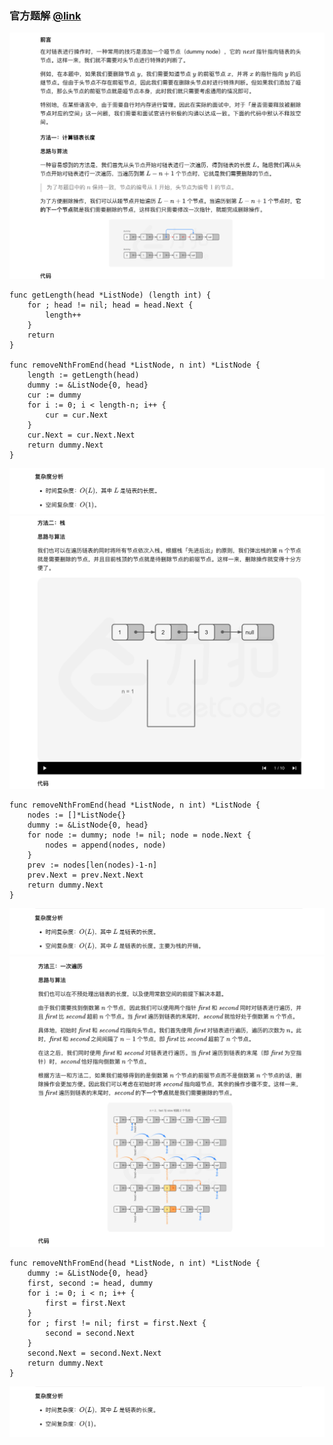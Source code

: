 ### 官方题解 [@link](https://leetcode-cn.com/problems/remove-nth-node-from-end-of-list/solution/shan-chu-lian-biao-de-dao-shu-di-nge-jie-dian-b-61/)

![1.png](./source/1.png)
```Golang
func getLength(head *ListNode) (length int) {
    for ; head != nil; head = head.Next {
        length++
    }
    return
}

func removeNthFromEnd(head *ListNode, n int) *ListNode {
    length := getLength(head)
    dummy := &ListNode{0, head}
    cur := dummy
    for i := 0; i < length-n; i++ {
        cur = cur.Next
    }
    cur.Next = cur.Next.Next
    return dummy.Next
}
```
![2.png](./source/2.png)
![3.png](./source/3.png)
```Golang
func removeNthFromEnd(head *ListNode, n int) *ListNode {
    nodes := []*ListNode{}
    dummy := &ListNode{0, head}
    for node := dummy; node != nil; node = node.Next {
        nodes = append(nodes, node)
    }
    prev := nodes[len(nodes)-1-n]
    prev.Next = prev.Next.Next
    return dummy.Next
}
```
![4.png](./source/4.png)
![5.png](./source/5.png)
```Golang
func removeNthFromEnd(head *ListNode, n int) *ListNode {
    dummy := &ListNode{0, head}
    first, second := head, dummy
    for i := 0; i < n; i++ {
        first = first.Next
    }
    for ; first != nil; first = first.Next {
        second = second.Next
    }
    second.Next = second.Next.Next
    return dummy.Next
}
```
![6.png](./source/6.png)